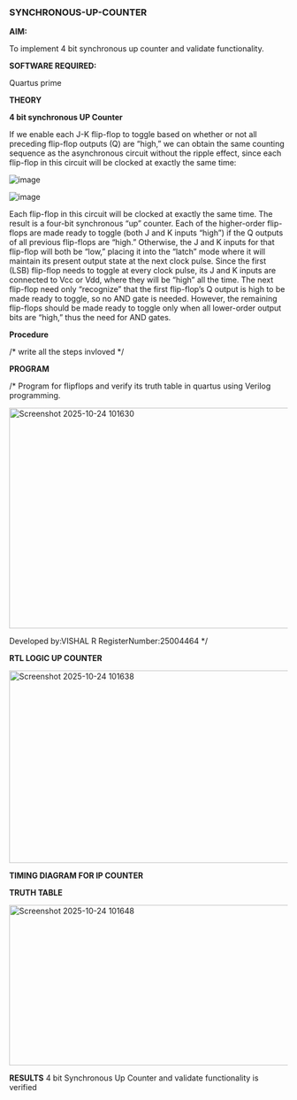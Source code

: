 ### SYNCHRONOUS-UP-COUNTER

**AIM:**

To implement 4 bit synchronous up counter and validate functionality.

**SOFTWARE REQUIRED:**

Quartus prime

**THEORY**

**4 bit synchronous UP Counter**

If we enable each J-K flip-flop to toggle based on whether or not all preceding flip-flop outputs (Q) are “high,” we can obtain the same counting sequence as the asynchronous circuit without the ripple effect, since each flip-flop in this circuit will be clocked at exactly the same time:

![image](https://github.com/naavaneetha/SYNCHRONOUS-UP-COUNTER/assets/154305477/d5db3fa0-e413-404c-b80e-b2f39d82e7e8)


![image](https://github.com/naavaneetha/SYNCHRONOUS-UP-COUNTER/assets/154305477/52cb61eb-d04b-442d-810c-31185a68410b)

Each flip-flop in this circuit will be clocked at exactly the same time.
The result is a four-bit synchronous “up” counter. Each of the higher-order flip-flops are made ready to toggle (both J and K inputs “high”) if the Q outputs of all previous flip-flops are “high.”
Otherwise, the J and K inputs for that flip-flop will both be “low,” placing it into the “latch” mode where it will maintain its present output state at the next clock pulse.
Since the first (LSB) flip-flop needs to toggle at every clock pulse, its J and K inputs are connected to Vcc or Vdd, where they will be “high” all the time.
The next flip-flop need only “recognize” that the first flip-flop’s Q output is high to be made ready to toggle, so no AND gate is needed.
However, the remaining flip-flops should be made ready to toggle only when all lower-order output bits are “high,” thus the need for AND gates.

**Procedure**

/* write all the steps invloved */

**PROGRAM**

/* Program for flipflops and verify its truth table in quartus using Verilog programming. 


<img width="991" height="399" alt="Screenshot 2025-10-24 101630" src="https://github.com/user-attachments/assets/fd0fa2c7-001c-4e13-9947-ca30649e93fe" />

Developed by:VISHAL R RegisterNumber:25004464
*/

**RTL LOGIC UP COUNTER**


<img width="701" height="348" alt="Screenshot 2025-10-24 101638" src="https://github.com/user-attachments/assets/2fa9ee4d-3640-4101-a100-9fbb6fbc3945" />

**TIMING DIAGRAM FOR IP COUNTER**

**TRUTH TABLE**


<img width="744" height="290" alt="Screenshot 2025-10-24 101648" src="https://github.com/user-attachments/assets/50530012-fc0e-4dfa-b942-7d78fc85330d" />

**RESULTS**
4 bit Synchronous Up Counter and validate functionality is verified
